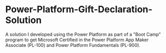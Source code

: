 # Power-Platform-Gift-Declaration-Solution
A solution I developed using the Power Platform as part of a "Boot Camp" program to get Microsoft Certified in the Power Platform App Maker Associate (PL-100) and Power Platform Fundamentals (PL-900).
